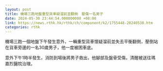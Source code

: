 ```yaml
---
layout: post
title: 機場三跑地盤重型貨車疑溜前並翻側　壓傷一名男子
date: 2024-05-30 23:44:54.000000000 +08:00
link: https://news.rthk.hk/rthk/ch/component/k2/1755448-20240530.htm
categories: rthk
---
```


機場三跑一個地盤下午發生意外，一輛重型貨車懷疑溜前並失去平衡翻側，壓倒站在貨車旁邊的一名30歲男子，他一度被困車底。

意外下午1時半發生，消防到場後將男子救出，他腳部及盤骨受傷，清醒被送往瑪嘉烈醫院治理。
